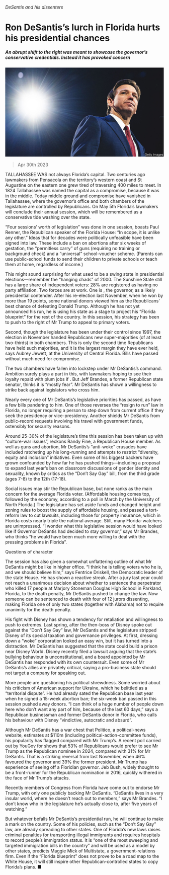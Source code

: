 ###### DeSantis and his dissenters

# Ron DeSantis’s lurch in Florida hurts his presidential chances 

##### An abrupt shift to the right was meant to showcase the governor’s conservative credentials. Instead it has provoked concern 

![image](images/20230506_USP001.jpg) 

> Apr 30th 2023 

TALLAHASSEE WAS not always Florida’s capital. Two centuries ago lawmakers from Pensacola on the territory’s western coast and St Augustine on the eastern one grew tired of traversing 400 miles to meet. In 1824 Tallahassee was named the capital as a compromise, because it was in the middle. Today middle ground and compromise have vanished in Tallahassee, where the governor’s office and both chambers of the legislature are controlled by Republicans. On May 5th Florida’s lawmakers will conclude their annual session, which will be remembered as a conservative tide washing over the state. 

“Four sessions’ worth of legislation” was done in one session, boasts Paul Renner, the Republican speaker of the Florida House: “In scope, it is unlike any other.” Ideas that for decades were politically unfeasible have been signed into law. These include a ban on abortions after six weeks of gestation, the “permitless carry” of guns (requiring no training or background check) and a “universal” school-voucher scheme. (Parents can use public-school funds to send their children to private schools or teach them at home, regardless of income.)

This might sound surprising for what used to be a swing state in presidential elections—remember the “hanging chads” of 2000. The Sunshine State still has a large share of independent voters: 28% are registered as having no party affiliation. Two forces are at work. One is , the governor, as a likely presidential contender. After his re-election last November, when he won by more than 19 points, some national donors viewed him as the Republicans’ best chance of defeating Donald Trump. Although he has not yet announced his run, he is using his state as a stage to project his “Florida blueprint” for the rest of the country. In this session, his strategy has been to push to the right of Mr Trump to appeal to primary voters.

Second, though the legislature has been under their control since 1997, the election in November handed Republicans new super-majorities (of at least two-thirds) in both chambers. This is only the second time Republicans have held such majorities, and it is the largest margin they have ever held, says Aubrey Jewett, at the University of Central Florida. Bills have passed without much need for compromise.

The two chambers have fallen into lockstep under Mr DeSantis’s command. Ambition surely plays a part in this, with lawmakers hoping to see their loyalty repaid with plum jobs if . But Jeff Brandes, a former Republican state senator, thinks it is “mostly fear”. Mr DeSantis has shown a willingness to strike back against legislators who cross him. 

Nearly every one of Mr DeSantis’s legislative priorities has passed, as have a few bills pandering to him. One of those reverses the “resign to run” law in Florida, no longer requiring a person to step down from current office if they seek the presidency or vice-presidency. Another shields Mr DeSantis from public-record requests involving his travel with government funds, ostensibly for security reasons.

Around 25-30% of the legislature’s time this session has been taken up with “culture-war issues”, reckons Randy Fine, a Republican House member. As well as guns and abortion, Mr DeSantis’s “anti-woke” crusades have included ratcheting up his long-running  and attempts to restrict “diversity, equity and inclusion” initiatives. Even some of his biggest backers have grown confounded by how far he has pushed things—including a proposal to expand last year’s ban on classroom discussions of gender identity and sexuality, known by critics as the “Don’t Say Gay” bill, from the third grade (ages 7-8) to the 12th (17-18). 

Social issues may stir the Republican base, but none ranks as the main concern for the average Florida voter. (Affordable housing comes top, followed by the economy, according to a poll in March by the University of North Florida.) The legislature has set aside funds and changed height and zoning rules to boost the supply of affordable housing, and passed a tort-reform law to cut lawsuits, including those for property insurance, which in Florida costs nearly triple the national average. Still, many Florida-watchers are unimpressed. “I wonder what this legislative session would have looked like if Governor DeSantis had decided to stay governor,” says Mr Brandes, who thinks “he would have been much more willing to deal with the pressing problems in Florida”.

Questions of character

The session has also given a somewhat unflattering outline of what Mr DeSantis might be like in higher office. “I think he is telling voters who he is, and we should believe him,” says Fentrice Driskell, the Democratic leader of the state House. He has shown a reactive streak. After a jury last year could not reach a unanimous decision about whether to sentence the perpetrator who killed 17 people at Marjory Stoneman Douglas High School in Parkland, Florida, to the death penalty, Mr DeSantis pushed to change the law. Now someone can be sentenced to death with four of 12 jurors dissenting, making Florida one of only two states (together with Alabama) not to require unanimity for the death penalty. 

His fight with Disney has shown a tendency for retaliation and willingness to push to extremes. Last spring, after the then-boss of Disney spoke out against the “Don’t Say Gay” law, Mr DeSantis and the legislature stripped Disney of its special taxation and governance privileges. At first, dressing down a “woke” corporation looked an easy win, but it has turned into a distraction. Mr DeSantis has suggested that the state could build a prison near Disney World. Disney recently filed a lawsuit arguing that the state’s bullying behaviour is unconstitutional, and a board appointed by Mr DeSantis has responded with its own countersuit. Even some of Mr DeSantis’s allies are privately critical, saying a pro-business state should not target a company for speaking out.

More people are questioning his political shrewdness. Some worried about his criticism of American support for Ukraine, which he belittled as a “territorial dispute”. He had already sated the Republican base last year when he signed a 15-week abortion ban; the six-week ban passed in this session pushed away donors. “I can think of a huge number of people down here who don’t want any part of him, because of the last 60 days,” says a Republican businessman and former DeSantis donor in Florida, who calls his behaviour with Disney “vindictive, autocratic and absurd”. 

Although Mr DeSantis has a war chest that Politico, a political-news website, estimates at $110m (including political-action-committee funds), his popularity has flagged compared with Mr Trump’s. A recent poll carried out by YouGov for  shows that 53% of Republicans would prefer to see Mr Trump as the Republican nominee in 2024, compared with 31% for Mr DeSantis. That is a striking reversal from last November, when 46% favoured the governor and 39% the former president. Mr Trump has experience of seeing off a Floridian governor. Jeb Bush, widely thought to be a front-runner for the Republican nomination in 2016, quickly withered in the face of Mr Trump’s attacks.

Recently members of Congress from Florida have come out to endorse Mr Trump, with only one publicly backing Mr DeSantis. “DeSantis lives in a very insular world, where he doesn’t reach out to members,” says Mr Brandes. “I don’t know who in the legislature he’s actually close to, after five years of watching.”

But whatever befalls Mr DeSantis’s presidential run, he will continue to make a mark on the country. Some of his policies, such as the “Don’t Say Gay” law, are already spreading to other states. One of Florida’s new laws raises criminal penalties for transporting illegal immigrants and requires hospitals to record people’s immigration status. It is “one of the most sweeping and targeted immigration bills in the country” and will be used as a model by other states, predicts Maggie Mick of Multistate, a government-relations firm. Even if the “Florida blueprint” does not prove to be a road map to the White House, it will still inspire other Republican-controlled states to copy Florida’s plans. ■


